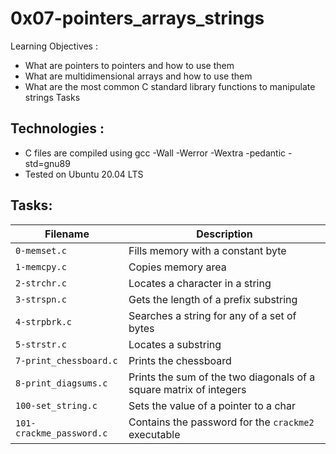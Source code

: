 # 0x07-pointers_arrays_strings

Learning Objectives :

- What are pointers to pointers and how to use them
- What are multidimensional arrays and how to use them
- What are the most common C standard library functions to manipulate strings Tasks

## Technologies :

- C files are compiled using gcc -Wall -Werror -Wextra -pedantic -std=gnu89
- Tested on Ubuntu 20.04 LTS

## Tasks:

| Filename | Description |
| -------- | ----------- |
| `0-memset.c` | Fills memory with a constant byte |
| `1-memcpy.c` | Copies memory area |
| `2-strchr.c` | Locates a character in a string |
| `3-strspn.c` | Gets the length of a prefix substring |
| `4-strpbrk.c` | Searches a string for any of a set of bytes |
| `5-strstr.c` | Locates a substring |
| `7-print_chessboard.c` | Prints the chessboard |
| `8-print_diagsums.c` | Prints the sum of the two diagonals of a square matrix of integers |
| `100-set_string.c` | Sets the value of a pointer to a char |
| `101-crackme_password.c` | Contains the password for the `crackme2` executable |
